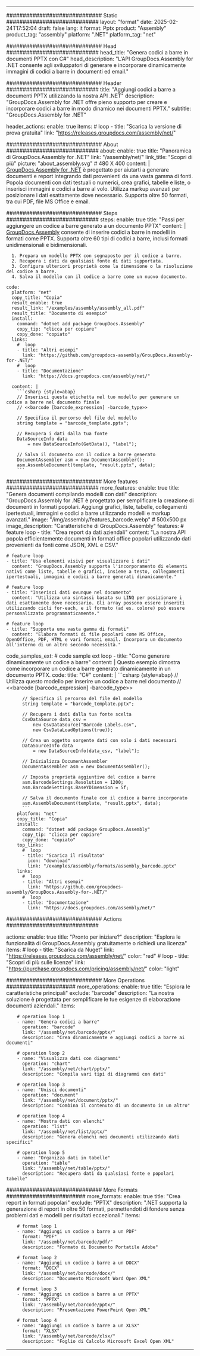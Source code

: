 



---
############################# Static ############################
layout: "format"
date:  2025-02-24T17:52:04
draft: false
lang: it
format: Pptx
product: "Assembly"
product_tag: "assembly"
platform: ".NET"
platform_tag: "net"

############################# Head ############################
head_title: "Genera codici a barre in documenti PPTX con C#"
head_description: "L'API GroupDocs.Assembly for .NET consente agli sviluppatori di generare e incorporare dinamicamente immagini di codici a barre in documenti ed email."

############################# Header ############################
title: "Aggiungi codici a barre a documenti PPTX utilizzando la nostra API .NET" 
description: "GroupDocs.Assembly for .NET offre pieno supporto per creare e incorporare codici a barre in modo dinamico nei documenti PPTX."
subtitle: "GroupDocs.Assembly for .NET" 

header_actions:
  enable: true
  items:
    #  loop
    - title: "Scarica la versione di prova gratuita"
      link: "https://releases.groupdocs.com/assembly/net/"
      
############################# About ############################
about:
    enable: true
    title: "Panoramica di GroupDocs.Assembly for .NET"
    link: "/assembly/net/"
    link_title: "Scopri di più"
    picture: "about_assembly.svg" # 480 X 400
    content: |
       [GroupDocs.Assembly for .NET](/assembly/net/) è progettato per aiutarti a generare documenti e report integrando dati provenienti da una vasta gamma di fonti. Popola documenti con dati testuali o numerici, crea grafici, tabelle e liste, o inserisci immagini e codici a barre al volo. Utilizza markup avanzati per posizionare i dati esattamente dove necessario. Supporta oltre 50 formati, tra cui PDF, file MS Office e email.

############################# Steps ############################
steps:
    enable: true
    title: "Passi per aggiungere un codice a barre generato a un documento PPTX"
    content: |
      [GroupDocs.Assembly](/assembly/net/) consente di inserire codici a barre in modelli in formati come PPTX. Supporta oltre 60 tipi di codici a barre, inclusi formati unidimensionali e bidimensionali.
      
      1. Prepara un modello PPTX con segnaposto per il codice a barre.
      2. Recupera i dati da qualsiasi fonte di dati supportata.
      3. Configura ulteriori proprietà come la dimensione o la risoluzione del codice a barre.
      4. Salva il modello con il codice a barre come un nuovo documento.
   
    code:
      platform: "net"
      copy_title: "Copia"
      result_enable: true
      result_link: "/examples/assembly/assembly_all.pdf"
      result_title: "Documento di esempio"
      install:
        command: "dotnet add package GroupDocs.Assembly"
        copy_tip: "clicca per copiare"
        copy_done: "copiato"
      links:
        #  loop
        - title: "Altri esempi"
          link: "https://github.com/groupdocs-assembly/GroupDocs.Assembly-for-.NET/"
        #  loop
        - title: "Documentazione"
          link: "https://docs.groupdocs.com/assembly/net/"
          
      content: |
        ```csharp {style=abap}
        // Inserisci questa etichetta nel tuo modello per generare un codice a barre nel documento finale
        // <<barcode [barcode_expression] -barcode_type>>

        // Specifica il percorso del file del modello
        string template = "barcode_template.pptx";

        // Recupera i dati dalla tua fonte
        DataSourceInfo data 
            = new DataSourceInfo(GetData(), "label");

        // Salva il documento con il codice a barre generato
        DocumentAssembler asm = new DocumentAssembler();
        asm.AssembleDocument(template, "result.pptx", data);
        ```            

############################# More features ############################
more_features:
  enable: true
  title: "Genera documenti compilando modelli con dati"
  description: "GroupDocs.Assembly for .NET è progettato per semplificare la creazione di documenti in formati popolari. Aggiungi grafici, liste, tabelle, collegamenti ipertestuali, immagini e codici a barre utilizzando modelli e markup avanzati."
  image: "/img/assembly/features_barcode.webp" # 500x500 px
  image_description: "Caratteristiche di GroupDocs.Assembly"
  features:
    # feature loop
    - title: "Crea report da dati aziendali"
      content: "La nostra API popola efficientemente documenti in formati office popolari utilizzando dati provenienti da fonti come JSON, XML e CSV."

    # feature loop
    - title: "Usa elementi visivi per visualizzare i dati"
      content: "GroupDocs.Assembly supporta l'incorporamento di elementi nativi come liste, tabelle e grafici, insieme a testo, collegamenti ipertestuali, immagini e codici a barre generati dinamicamente."

    # feature loop
    - title: "Inserisci dati ovunque nel documento"
      content: "Utilizza una sintassi basata su LINQ per posizionare i dati esattamente dove necessario. Gli array possono essere inseriti utilizzando cicli for-each, e il formato (ad es. colore) può essere personalizzato programmaticamente."

    # feature loop
    - title: "Supporta una vasta gamma di formati"
      content: "Elabora formati di file popolari come MS Office, OpenOffice, PDF, HTML e vari formati email. Incorpora un documento all'interno di un altro secondo necessità."
      
  code_samples_ext:
    # code sample ext loop
    - title: "Come generare dinamicamente un codice a barre"
      content: |
        Questo esempio dimostra come incorporare un codice a barre generato dinamicamente in un documento PPTX.
      code:
        title: "C#"
        content: |
          ```csharp {style=abap}
          // Utilizza questo modello per inserire un codice a barre nel documento
          // <<barcode [barcode_expression] -barcode_type>>

          // Specifica il percorso del file del modello
          string template = "barcode_template.pptx";

          // Recupera i dati dalla tua fonte scelta
          CsvDataSource data_csv =
              new CsvDataSource("Barcode Labels.csv", 
              new CsvDataLoadOptions(true));

          // Crea un oggetto sorgente dati con solo i dati necessari
          DataSourceInfo data 
              = new DataSourceInfo(data_csv, "label");

          // Inizializza DocumentAssembler
          DocumentAssembler asm = new DocumentAssembler();

          // Imposta proprietà aggiuntive del codice a barre
          asm.BarcodeSettings.Resolution = 1200;
          asm.BarcodeSettings.BaseYDimension = 5f;

          // Salva il documento finale con il codice a barre incorporato
          asm.AssembleDocument(template, "result.pptx", data);
          ```
        platform: "net"
        copy_title: "Copia"
        install:
          command: "dotnet add package GroupDocs.Assembly"
          copy_tip: "clicca per copiare"
          copy_done: "copiato"
        top_links:
          #  loop
          - title: "Scarica il risultato"
            icon: "download"
            link: "/examples/assembly/formats/assembly_barcode.pptx"
        links:
          #  loop
          - title: "Altri esempi"
            link: "https://github.com/groupdocs-assembly/GroupDocs.Assembly-for-.NET/"
          #  loop
          - title: "Documentazione"
            link: "https://docs.groupdocs.com/assembly/net/"
            

            


############################# Actions ############################

actions:
  enable: true
  title: "Pronto per iniziare?"
  description: "Esplora le funzionalità di GroupDocs.Assembly gratuitamente o richiedi una licenza"
  items:
    #  loop
    - title: "Scarica da Nuget"
      link: "https://releases.groupdocs.com/assembly/net/"
      color: "red"
        #  loop
    - title: "Scopri di più sulle licenze"
      link: "https://purchase.groupdocs.com/pricing/assembly/net/"
      color: "light"


############################# More Operations #####################
more_operations:
    enable: true
    title: "Esplora le caratteristiche principali"
    exclude: "barcode"
    description: "La nostra soluzione è progettata per semplificare le tue esigenze di elaborazione documenti aziendali."
    items: 
          
        # operation loop 1
        - name: "Genera codici a barre"
          operation: "barcode"
          link: "/assembly/net/barcode/pptx/"
          description: "Crea dinamicamente e aggiungi codici a barre ai documenti"

        # operation loop 2
        - name: "Visualizza dati con diagrammi"
          operation: "chart"
          link: "/assembly/net/chart/pptx/"
          description: "Compila vari tipi di diagrammi con dati"

        # operation loop 3
        - name: "Unisci documenti"
          operation: "document"
          link: "/assembly/net/document/pptx/"
          description: "Combina il contenuto di un documento in un altro"

        # operation loop 4
        - name: "Mostra dati con elenchi"
          operation: "list"
          link: "/assembly/net/list/pptx/"
          description: "Genera elenchi nei documenti utilizzando dati specifici"

        # operation loop 5
        - name: "Organizza dati in tabelle"
          operation: "table"
          link: "/assembly/net/table/pptx/"
          description: "Recupera dati da qualsiasi fonte e popolari tabelle"
         
          
############################# More Formats ########################
more_formats:
    enable: true
    title: "Crea report in formati popolari"
    exclude: "PPTX"
    description: ".NET supporta la generazione di report in oltre 50 formati, permettendoti di fondere senza problemi dati e modelli per risultati eccezionali."
    items: 
          
        # format loop 1
        - name: "Aggiungi un codice a barre a un PDF"
          format: "PDF"
          link: "/assembly/net/barcode/pdf/"
          description: "Formato di Documento Portatile Adobe"
          
        # format loop 2
        - name: "Aggiungi un codice a barre a un DOCX"
          format: "DOCX"
          link: "/assembly/net/barcode/docx/"
          description: "Documento Microsoft Word Open XML"
          
        # format loop 3
        - name: "Aggiungi un codice a barre a un PPTX"
          format: "PPTX"
          link: "/assembly/net/barcode/pptx/"
          description: "Presentazione PowerPoint Open XML"
          
        # format loop 4
        - name: "Aggiungi un codice a barre a un XLSX"
          format: "XLSX"
          link: "/assembly/net/barcode/xlsx/"
          description: "Foglio di Calcolo Microsoft Excel Open XML"


          

---